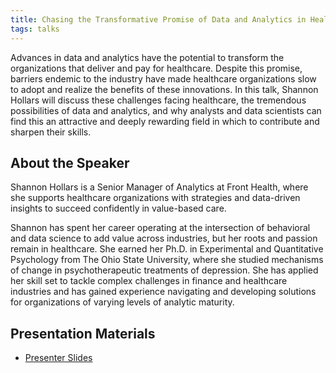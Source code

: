```yaml
---
title: Chasing the Transformative Promise of Data and Analytics in Healthcare
tags: talks
---
```


Advances in data and analytics have the potential to transform the organizations that deliver and pay for healthcare. Despite this promise, barriers endemic to the industry have made healthcare organizations slow to adopt and realize the benefits of these innovations. In this talk, Shannon Hollars will discuss these challenges facing healthcare, the tremendous possibilities of data and analytics, and why analysts and data scientists can find this an attractive and deeply rewarding field in which to contribute and sharpen their skills.

<!--more-->

## About the Speaker

Shannon Hollars is a Senior Manager of Analytics at Front Health, where she supports healthcare organizations with strategies and data-driven insights to succeed confidently in value-based care.

Shannon has spent her career operating at the intersection of behavioral and data science to add value across industries, but her roots and passion remain in healthcare. She earned her Ph.D. in Experimental and Quantitative Psychology from The Ohio State University, where she studied mechanisms of change in psychotherapeutic treatments of depression. She has applied her skill set to tackle complex challenges in finance and healthcare industries and has gained experience navigating and developing solutions for organizations of varying levels of analytic maturity.

## Presentation Materials

  - [Presenter Slides](https://github.com/ColumbusDataScience/speaker-presentations/blob/master/2019/2019-10_transformative-promise-of-data-science-in-healthcare/2019-10_transformative-promise-of-data-science-in-healthcare.pdf)
